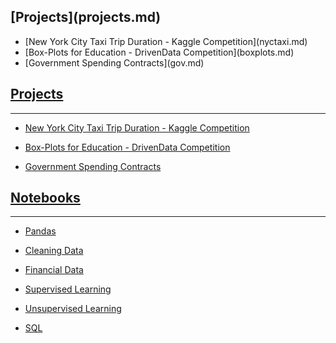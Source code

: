 <a name="Home"></A>

<p class="center">
<i class="fa fa-chevron-circle-right" style="font-size:48px;color:red"></i><h2> [Projects](projects.md)</h2>

<ul>
  <li>[New York City Taxi Trip Duration - Kaggle Competition](nyctaxi.md)</li>
  <li>[Box-Plots for Education - DrivenData Competition](boxplots.md)</li>
  <li>[Government Spending Contracts](gov.md)</li>
</ul>
</p>

## [Projects](projects.md)
<hr>

* [New York City Taxi Trip Duration - Kaggle Competition](nyctaxi.md)

* [Box-Plots for Education - DrivenData Competition](boxplots.md)

* [Government Spending Contracts](gov.md)

## [Notebooks](notebooks.md) 
<hr>

* [Pandas](pandas.html#bottom)

* [Cleaning Data](cleaning_data.html#bottom)

* [Financial Data](financial.html#bottom)

* [Supervised Learning](supervised_learning.html#bottom)

* [Unsupervised Learning](unsupervised_learning.html#bottom)

* [SQL](SQL.md)

